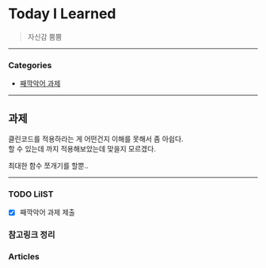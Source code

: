 # Today I Learned
> 자신감 뿜뿜

---

### Categories
- [째깍악어 과제](#과제)

---

## 과제
클린코드를 적용하라는 게 어떤건지 이해를 못해서 좀 아쉽다.  
할 수 있는데 까지 적용해보았는데 맞을지 모르겠다.

최대한 함수 쪼개기를 할뿐..

---

### TODO LiIST
- [x] 째깍악어 과제 제출

### 참고링크 정리


### Articles